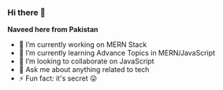 ### Hi there 👋

**Naveed here from Pakistan**

- 🔭 I’m currently working on MERN Stack
- 🌱 I’m currently learning Advance Topics in MERN/JavaScript
- 👯 I’m looking to collaborate on JavaScript
- 💬 Ask me about anything related to tech
- ⚡ Fun fact: it's secret 😜
